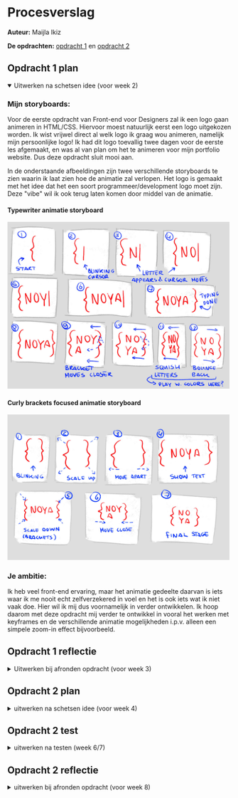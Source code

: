 # Procesverslag
**Auteur:** Maijla Ikiz

**De opdrachten:** [opdracht 1](opdracht1/index.html) en [opdracht 2](opdracht2/index.html)

<!-- Markdown cheat cheet: [Hulp bij het schrijven van Markdown](https://github.com/adam-p/markdown-here/wiki/Markdown-Cheatsheet). -->

<!-- ## Bronnenlijst
  1. -bron 1-
  2. -bron 2-
  3. -...- -->


## Opdracht 1 plan

<details open>
  <summary>Uitwerken na schetsen idee (voor week 2)</summary>


  ### Mijn storyboards:
  Voor de eerste opdracht van Front-end voor Designers zal ik een logo gaan animeren in HTML/CSS. Hiervoor moest natuurlijk eerst een logo uitgekozen worden. Ik wist vrijwel direct al welk logo ik graag wou animeren, namelijk mijn persoonlijke logo! Ik had dit logo toevallig twee dagen voor de eerste les afgemaakt, en was al van plan om het te animeren voor mijn portfolio website. Dus deze opdracht sluit mooi aan.

  In de onderstaande afbeeldingen zijn twee verschillende storyboards te zien waarin ik laat zien hoe de animatie zal verlopen. Het logo is gemaakt met het idee dat het een soort programmeer/development logo moet zijn. Deze "vibe" wil ik ook terug laten komen door middel van de animatie.

  #### Typewriter animatie storyboard
  <img src="readme-images/noya_animatie_storyboard-versie_1.jpg" width="500px" alt="storyboard voor opdracht 1">

  #### Curly brackets focused animatie storyboard
  <img src="readme-images/noya_animatie_storyboard-versie_2.jpg" width="500px" alt="storyboard voor opdracht 1">


  ### Je ambitie: 
  Ik heb veel front-end ervaring, maar het animatie gedeelte daarvan is iets waar ik me nooit echt zelfverzekered in voel en het is ook iets wat ik niet vaak doe. Hier wil ik mij dus voornamelijk in verder ontwikkelen. Ik hoop daarom met deze opdracht mij verder te ontwikkel in vooral het werken met keyframes en de verschillende animatie mogelijkheden i.p.v. alleen een simpele zoom-in effect bijvoorbeeld. 
 
</details>

## Opdracht 1 reflectie

<details>
  <summary>Uitwerken bij afronden opdracht (voor week 3)</summary>

  ### Je uitkomst - karakteristiek screenshot(s):
  <img src="readme-images/noya-logo-animation.gif" width="500px" alt="uitomst opdracht 1">

  ### Dit ging goed/Heb ik geleerd: 
  Door deze opdracht snap ik een stuk beter hoe animaties werken en hoe ik ze kan gebruiken in mijn projecten. Daarnaast was het interessant en leuk om mediaqueries voor `prefers-color-scheme` en `prefers-reduced-motion` te gebruiken. Voornamelijk `prefers-reduced-motion`, die kende ik nog niet! Soms vergeet je tijdens het coderen (uit enthousiasme :wink:) dat niet iedereen animaties even goed kan waarderen, dus goed dat dit ook ter sprake kwam tijdens de les!

  <img src="readme-images/noya-logo-color_schemes.jpg" width="500px" alt="light and dark mode">

  ### Dit was lastig/Is niet gelukt:
  Clip-path gebruiken! Ik kende het wel, maar had er niet veel mee gewerkt waardoor ik geen idee had hoe het eigenlijk werkte! (Weet het nu ook nog niet helemaal, ik pas het aan via de inspect hehe). Voor de rest had ik het niet zo lastig!
</details>



## Opdracht 2 plan

<details>
  <summary>uitwerken na schetsen idee (voor week 4)</summary>


  ### Mijn case:
  Voor de tweede opdracht mocht er gekozen worden uit een aantal verschillende cases waarbij een one-pager gemaakt moest worden. Ik had gekozen voor de volgende case:

  > In een grote verzameling films wil ik een aantal leuke films kunnen bewaren om ze later te bekijken

  Zelf had ik wel een kleine aanpassing (met toestemming van de docent). In plaats van 'een grote verzameling films' zal ik een one-pager maken waarbij een verzameling van video games wordt getoond die vervolgens opgeslagen kunnen worden!

  ### Het ontwerp:
  <img src="readme-images/sidequest-design.png" width="500px" alt="ontwerp opdracht 2">


  ### Je ambitie: 
  Tijdens deze tweede opdracht hoop ik te leren hoe ik data kan ophalen vanuit een openbare API en hoe ik deze data vervolgens kan tonen aan de gebruiker. Daarnaast wil ik ook werken met drag & drop events.

</details>

## Opdracht 2 test

<details>
  <summary>uitwerken na testen (week 6/7)</summary>

  Eerst had ik het idee om verschillende pagina's te hebben: profiel, video game bibliotheek en een overzicht van alle opgeslagen games. Ik kwam er snel achter dat dit niet alleen veel tijd zou kosten om te realiseren, maar ook dat het drag & drop principe nogal lastig te implementeren zou zijn als de drag container op een andere pagina was. Daarom heb ik het tijdens het programmeren het design aangepast in een one-pager waarbij het profiel van de gebruiker en de video game bibliotheek altijd te zien zijn.

  ### Probleem 1:
  Toen ik eenmaal tevreden was met mijn HTML en CSS, was het tijd om data uit een API te halen. Ik had al een tijdje een API in gedachte, maar om deze API te gebruiken was `OAuth` nodig.

  #### Oplossing:
  Ik ben een halve dag bezig geweest met het werkende krijgen van deze API, maar dit lukte niet i.v.m. CORS die niet wou meewerken.
  
  > Cross-Origin Resource Sharing (CORS) is an HTTP-header based mechanism that allows a server to indicate any origins (domain, scheme, or port) other than its own from which a browser should permit loading resources. - MDN Web Docs
  
  Omdat ik verder geen tijd meer wou verspillen ben ik gaan zoeken naar een andere video game API zonder `OAuth`. Uiteindelijk heb ik een andere API gevonden van [RAWG](https://rawg.io/apidocs) met 500,000+ video games.

  ### Probleem 2:
  Met hulp van een vriendin, die toevallig back-end developer is, heb ik de API aan de praat gekregen. Er was wel een probleem. De API ondersteund niet het selecteren van object attributen. Hierdoor kreeg ik ontzettend veel data binnen die ik eigenlijk helemaal niet nodig had.

  #### Oplossing:
  Omdat de API zelf het selecteren niet ondersteund, heb ik na het binnen halen van de data mijn eigen 'game object' gemaakt, met hierin de data die ik belangrijk vond en nodig had. Hierdoor wist ik ook wat een game object precies kon tonen.

  <img src="readme-images/game-object-creation.png" width="375px" alt="Code snippet">

  ### Probleem 3:
  Na het binnen halen van de data, en deze te kunnen tonen in de HTML, zag ik dat het probleem dit keer bij het ontwerp lag. De `background_image` die ik vanuit de API kreeg per video game, was niet een afbeelding die je op een fysieke copy van de game zou zien (staande afbeelding). In plaats daarvan was het een soort marketing screenshot van de game. Dit was niet slecht, maar het zag er niet mooi uit met mijn design.

  ### Oplossing:
  Doordat de `background_image` een liggende afbeelding was moest ik het design voor de cards aanpassen.

  <img src="readme-images/card-redesign.png" width="500px" alt="Cards herontwerp">

  ### Probleem 4 & 5:
  Tijdens het testen van de drag & drop functionaliteit liep ik tegen twee problemen aan. Een daarvan gebeurde tijdens het 'drop' event. Wanneer je iets in een drag container wou neerzetten wordt er gekeken naar welk element op dat moment als het ware geselecteerd wordt. In de meeste gevallen is dat gewoon het juiste element, namelijk de lijst (`ol`). Op het moment dat je al meerdere games in je lijst hebt opgeslagen, kan het soms zijn dat je de 'drag' loslaat op een game, oftewel een `li`, terwijl de gebruiker eigenlijk gewoon een `ol` bedoeld. 

  Het tweede probleem was dat een gebruiker dezelfde games in 1 lijst mocht hebben, wat natuurlijk niet kan!

  ### Oplossing:
  Om deze problemen op te kunnen lossen heb ik mijn drag & drop scripts een beetje moeten omgooien. Ten eerste wordt er nu gekeken naar welk element geselecteerd is op het moment van de drop. Als het niet een `ol` is, is het dus een `li` of een ander element binnen de `li` zelf. Door middel van `closest('ol')` kan ik vervolgens de collectie selecteren en er dus voor zorgen dat de `append` altijd in de correcte parent gebeurd.

  Voor het checken of de game al bestaat in de lijst voer ik gewoon een eenvoudige check uit door middel van het vergelijken van ids. Als er een match is, is de game al in de lijst! Door vervolgens een class te gooien op de `ol` kan ik voor een soort error message zorgen die aangeeft dat de game al in de lijst is.

</details>

## Opdracht 2 reflectie

<details>
  <summary>uitwerken bij afronden opdracht (voor week 8)</summary>

  ### Je uitkomst - karakteristiek screenshot(s):
  <img src="readme-images/final-sidequest-result.png" width="500" alt="uitkomst opdracht 2">


  ### Dit ging goed/Heb ik geleerd: 
  Ik heb geleerd hoe ik moet werken met APIs en drag & drop events! Het was interessant om ook na te denken over hoe het design op verschillende schermen zou werken. Ik moest daarvoor namelijk ook de HTML structuur correct opstellen.

  ### Dit was lastig/Is niet gelukt:
  Ik vond het jammer dat de API met `OAuth` niet gelukt was, het was een bekende API die veel news outlets gebruiken, en ze ondersteunde ook het selecteren van object attributen.

</details>